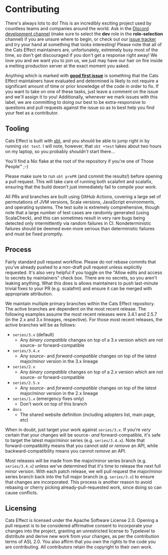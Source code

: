 # Contributing

There's always lots to do! This is an incredibly exciting project used by countless teams and companies around the world. Ask in the [Discord development channel](https://discord.gg/QNnHKHq5Ts) (make sure to select the **dev** role in the **role-selection** channel) if you are unsure where to begin, or check out our [issue tracker](https://github.com/typelevel/cats-effect/issues) and try your hand at something that looks interesting! Please note that all of the Cats Effect maintainers are, unfortunately, extremely busy most of the time, so don't get discouraged if you don't get a response right away! We love you and we want you to join us, we just may have our hair on fire inside a melting production server at the exact moment you asked.

Anything which is marked with [**good first issue**](https://github.com/typelevel/cats-effect/issues?q=is%3Aissue+is%3Aopen+label%3A%22good+first+issue%22) is something that the Cats Effect maintainers have evaluated and determined is likely to not require a significant amount of time or prior knowledge of the code in order to fix. If you want to take on one of these tasks, just leave a comment on the issue and we'll assign it to you! Additionally, whenever we mark issues with this label, we are committing to doing our best to be extra-responsive to questions and pull requests against the issue so as to best help you find your feet as a contributor.

## Tooling

Cats Effect is built with [sbt](https://github.com/sbt/sbt), and you should be able to jump right in by running `sbt test`. I will note, however, that `sbt +test` takes about two hours on my laptop, so you probably *shouldn't* start there...

You'll find a Nix flake at the root of the repository if you're one of Those People™ ;-)

Please make sure to run `sbt prePR` (and commit the results!) before opening a pull request. This will take care of running both scalafmt and scalafix, ensuring that the build doesn't just immediately fail to compile your work.

All PRs and branches are built using GitHub Actions, covering a large set of permutations of JVM versions, Scala versions, JavaScript environments, and operating systems. The test suite is extremely comprehensive, though note that a large number of test cases are randomly generated (using ScalaCheck), and this can sometimes result in very rare bugs being detected only intermittently via random failures in CI. Nondeterministic failures should be deemed even more serious than deterministic failures and must be fixed promptly.

## Process

Fairly standard pull request workflow. Please do *not* rebase commits that you've already pushed to a non-draft pull request unless explicitly requested. It's also very helpful if you toggle on the "Allow edits and access to secrets by maintainers" check box. There are no secrets, so you aren't leaking anything. What this does is allows maintainers to push last-minute trivial fixes to your PR (e.g. scalafmt) and ensure it can be merged with appropriate attribution.

We maintain multiple primary branches within the Cats Effect repository. The active branches are dependent on the most recent release. The following examples assume the most recent releases were 3.4.1 and 2.5.7 (in the 2.x and 3.x lineages, respective). For those most recent releases, the active branches will be as follows:

- `series/3.x` (default)
  + Any *binary compatible* changes on top of a 3.x version which are not source- or forward-compatible
- `series/3.4.x`
  + Any *source-* and *forward-compatible* changes on top of the latest major/minor version in the 3.x lineage
- `series/2.x`
  + Any *binary compatible* changes on top of a 2.x version which are not source- or forward-compatible
- `series/2.5.x`
  + Any *source-* and *forward-compatible* changes on top of the latest major/minor version in the 2.x lineage
- `series/1.x` (emergency fixes only)
  + Don't work on top of this branch
- `docs`
  + The shared website definition (including adopters list, main page, etc)
  
When in doubt, just target your work against `series/3.x`. If you're *very* certain that your changes will be source- *and* forward-compatible, it's safe to target the latest major/minor series (e.g. `series/3.4.x`). Note that forward-compatibility means that you cannot *add or remove* an API, while backward-compatibility means you cannot *remove* an API.

Most releases will be made from the major/minor series branch (e.g. `series/3.4.x`) unless we've determined that it's time to release the next full minor version. With each patch release, we will pull request the major/minor series branch back into the full major branch (e.g. `series/3.x`) to ensure that changes are incorporated. This process is another reason to avoid rebasing or cherry picking already-pull-requested work, since doing so can cause conflicts.

## Licensing

Cats Effect is licensed under the Apache Software License 2.0. Opening a pull request is to be considered affirmative consent to incorporate your changes into the project, granting an unrestricted license to Typelevel to distribute and derive new work from your changes, as per the contribution terms of ASL 2.0. You also affirm that you own the rights to the code you are contributing. All contributors retain the copyright to their own work.
